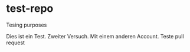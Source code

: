 # test-repo
Tesing purposes

Dies ist ein Test.
Zweiter Versuch.
Mit einem anderen Account.
Teste pull request